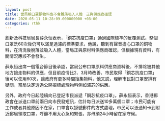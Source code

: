 ```yaml
---
layout: post
title: 當局稱口罩銅物料應不會脫落吸入人體　正與供應商確認
date: 2020-05-11 10:28:09.000000000 +08:00
categories: rthk
---
```


創新及科技局局長薛永恒表示，「銅芯抗疫口罩」通過國際標準的反覆測試，整個口罩洗60次後仍可以滿足過濾的標準要求，他說，聽到有聲音擔心口罩的銅物料，在清洗後脫落並吸入人體，當局正與原材料供應商確認，但根據現有資料，有關情況應該不會發生。

薛永恒出席一個電台節目後承認，當局公布口罩原料供應商資料後，不排除被其他地方搶走物料的供應，但目前疫情比2、3月時改善，市民取得「銅芯抗疫口罩」後可以使用60次，讓政府有更多時間搜集物料，他又説，理解市民對口罩安排有疑問，當局決定透過公開招標處理物料例如濾芯的供應。

另外，政府今日起陸續向已登記市民派遞「銅芯抗疫口罩」，薛永恒表示，香港郵政會在派送口罩前兩日向市民發短訊，估計每日派送10多萬個口罩；市民可能有工作或者其他原因不在家，口罩會以掛號郵件的方式處理，市民可以憑通知卡到附近郵局領取口罩，呼籲不用太心急和緊張，亦毋須24小時留在家守候。
